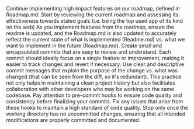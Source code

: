 Continue implementing high impact features on our roadmap, defined in Roadmap.md. Start by reviewing the current roadmap and assessing its effectiveness towards stated goals (i.e. being the top used app of its kind on the web) As you implement features from the roadmap, ensure the readme is updated, and the Roadmap.md is also updated to accurately reflect the current state of what is implemented (Readme.md) vs. what we want to implement in the future (Roadmap.md). Create small and encapsulated commits that are easy to review and understand. Each commit should ideally focus on a single feature or improvement, making it easier to track changes and revert if necessary. Use clear and descriptive commit messages that explain the purpose of the change vs. what was changed (that can be seen from the diff, so it's redundant). This practice not only helps in maintaining a clean project history but also facilitates collaboration with other developers who may be working on the same codebase. Pay attention to pre-commit hooks to ensure code quality and consistency before finalizing your commits. Fix any issues that arise from these hooks to maintain a high standard of code quality. Stop only once the working directory has no uncommitted changes, ensuring that all intended modifications are properly committed and documented.
